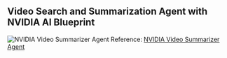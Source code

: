 

## Video Search and Summarization Agent with NVIDIA AI Blueprint

![NVIDIA Video Summarizer Agent](https://i.postimg.cc/FsSJgWT8/summarization-vision-ai-agent-architecture.png)
Reference: [NVIDIA Video Summarizer Agent](https://developer.nvidia.com/blog/build-a-video-search-and-summarization-agent-with-nvidia-ai-blueprint/)

